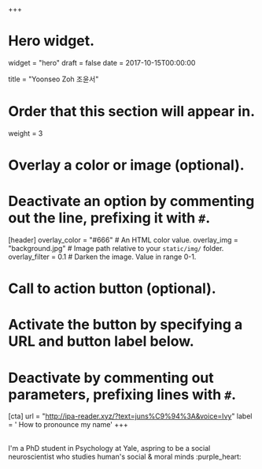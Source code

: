 +++
# Hero widget.
widget = "hero"
draft = false
date = 2017-10-15T00:00:00

title = "Yoonseo Zoh 조윤서"

# Order that this section will appear in.
weight = 3

# Overlay a color or image (optional).
#   Deactivate an option by commenting out the line, prefixing it with `#`.
[header]
  overlay_color = "#666"  # An HTML color value.
  overlay_img = "background.jpg"  # Image path relative to your `static/img/` folder.
  overlay_filter = 0.1  # Darken the image. Value in range 0-1.

# Call to action button (optional).
#   Activate the button by specifying a URL and button label below.
#   Deactivate by commenting out parameters, prefixing lines with `#`.
[cta]
    url = "http://ipa-reader.xyz/?text=juns%C9%94%3A&voice=Ivy"
    label = '<i class="fas fa-mouse-pointer"></i> How to pronounce my name'
+++

<br>
I'm a PhD student in Psychology at Yale,  
aspring to be a social neuroscientist  
who studies human's social & moral minds :purple_heart:
<br>
<br>


<script type="text/javascript">

</script>
